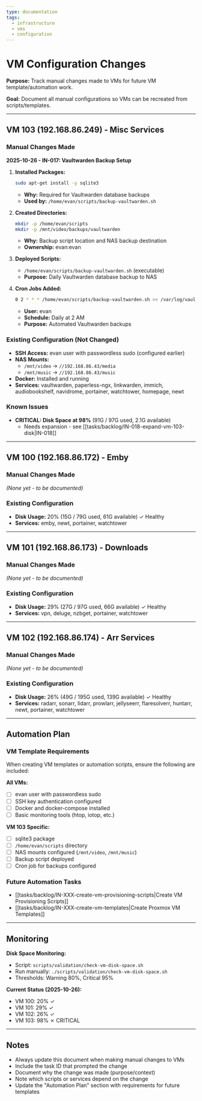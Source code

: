 ```yaml
---
type: documentation
tags:
  - infrastructure
  - vms
  - configuration
---
```


# VM Configuration Changes

**Purpose:** Track manual changes made to VMs for future VM template/automation work.

**Goal:** Document all manual configurations so VMs can be recreated from scripts/templates.

---

## VM 103 (192.168.86.249) - Misc Services

### Manual Changes Made

**2025-10-26 - IN-017: Vaultwarden Backup Setup**

1. **Installed Packages:**
   ```bash
   sudo apt-get install -y sqlite3
   ```
   - **Why:** Required for Vaultwarden database backups
   - **Used by:** `/home/evan/scripts/backup-vaultwarden.sh`

2. **Created Directories:**
   ```bash
   mkdir -p /home/evan/scripts
   mkdir -p /mnt/video/backups/vaultwarden
   ```
   - **Why:** Backup script location and NAS backup destination
   - **Ownership:** evan:evan

3. **Deployed Scripts:**
   - `/home/evan/scripts/backup-vaultwarden.sh` (executable)
   - **Purpose:** Daily Vaultwarden database backup to NAS

4. **Cron Jobs Added:**
   ```bash
   0 2 * * * /home/evan/scripts/backup-vaultwarden.sh >> /var/log/vaultwarden-backup.log 2>&1
   ```
   - **User:** evan
   - **Schedule:** Daily at 2 AM
   - **Purpose:** Automated Vaultwarden backups

### Existing Configuration (Not Changed)

- **SSH Access:** evan user with passwordless sudo (configured earlier)
- **NAS Mounts:**
  - `/mnt/video` → `//192.168.86.43/media`
  - `/mnt/music` → `//192.168.86.43/music`
- **Docker:** Installed and running
- **Services:** vaultwarden, paperless-ngx, linkwarden, immich, audiobookshelf, navidrome, portainer, watchtower, homepage, newt

### Known Issues

- **CRITICAL: Disk Space at 98%** (91G / 97G used, 2.1G available)
  - Needs expansion - see [[tasks/backlog/IN-018-expand-vm-103-disk|IN-018]]

---

## VM 100 (192.168.86.172) - Emby

### Manual Changes Made

*(None yet - to be documented)*

### Existing Configuration

- **Disk Usage:** 20% (15G / 79G used, 61G available) ✓ Healthy
- **Services:** emby, newt, portainer, watchtower

---

## VM 101 (192.168.86.173) - Downloads

### Manual Changes Made

*(None yet - to be documented)*

### Existing Configuration

- **Disk Usage:** 29% (27G / 97G used, 66G available) ✓ Healthy
- **Services:** vpn, deluge, nzbget, portainer, watchtower

---

## VM 102 (192.168.86.174) - Arr Services

### Manual Changes Made

*(None yet - to be documented)*

### Existing Configuration

- **Disk Usage:** 26% (49G / 195G used, 139G available) ✓ Healthy
- **Services:** radarr, sonarr, lidarr, prowlarr, jellyseerr, flaresolverr, huntarr, newt, portainer, watchtower

---

## Automation Plan

### VM Template Requirements

When creating VM templates or automation scripts, ensure the following are included:

**All VMs:**
- [ ] evan user with passwordless sudo
- [ ] SSH key authentication configured
- [ ] Docker and docker-compose installed
- [ ] Basic monitoring tools (htop, iotop, etc.)

**VM 103 Specific:**
- [ ] sqlite3 package
- [ ] `/home/evan/scripts` directory
- [ ] NAS mounts configured (`/mnt/video`, `/mnt/music`)
- [ ] Backup script deployed
- [ ] Cron job for backups configured

### Future Automation Tasks

- [[tasks/backlog/IN-XXX-create-vm-provisioning-scripts|Create VM Provisioning Scripts]]
- [[tasks/backlog/IN-XXX-create-vm-templates|Create Proxmox VM Templates]]

---

## Monitoring

**Disk Space Monitoring:**
- Script: `scripts/validation/check-vm-disk-space.sh`
- Run manually: `./scripts/validation/check-vm-disk-space.sh`
- Thresholds: Warning 80%, Critical 95%

**Current Status (2025-10-26):**
- VM 100: 20% ✓
- VM 101: 29% ✓
- VM 102: 26% ✓
- VM 103: 98% ✗ CRITICAL

---

## Notes

- Always update this document when making manual changes to VMs
- Include the task ID that prompted the change
- Document why the change was made (purpose/context)
- Note which scripts or services depend on the change
- Update the "Automation Plan" section with requirements for future templates
